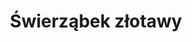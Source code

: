 ---
title: 'Świerząbek złotawy'
latina: '(Chaerophyllum aureum)'
pubDate: 'Jun 01 2025'
mainImage: 'swierzabek_zlotawy_uilyso'
level1: 'rośliny naczyniowe'
level2: 'selerowce'
level3: 'selerowate'
level4: 'świerząbek'
flowertime: 'czerwiec - sierpień'
where: 'Występuje w środkowej i południowej Europie, w tym także w Polsce, poza tym w zachodniej Azji. Zasięg obejmuje południową Europę od Hiszpanii po Kaukaz, na północy sięga do Niemiec, Słowacji, Rumunii i Krymu. W południowo-zachodniej Azji rośnie w Azji Mniejszej i Iranie. Jako gatunek introdukowany rozprzestrzenia się w wielu krajach środkowej i północnej Europy, w europejskiej części Rosji i w zachodniej Syberii. W Polsce gatunek ma status inwazyjnego kenofita; potwierdzony w kraju na pojedynczych stanowiskach w latach 80. i 90. XX wieku, od początku XXI wieku notowany jako gatunek szybko rozprzestrzeniający się. W końcu drugiego dziesięciolecia XXI wieku znany był z licznych stanowisk w południowo-wschodniej części kraju i pojedynczych w części środkowej.'
---
